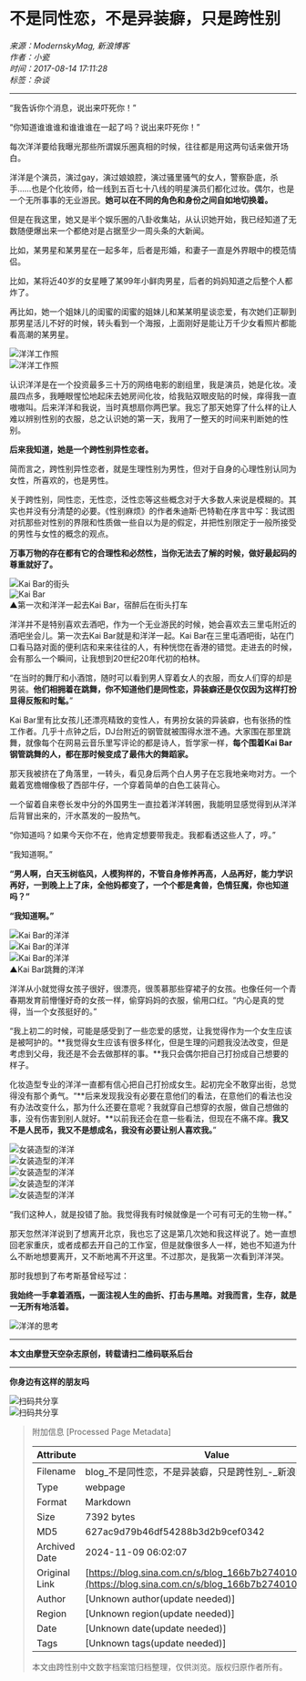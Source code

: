 # 不是同性恋，不是异装癖，只是跨性别

*来源：ModernskyMag, 新浪博客*  
*作者：小瓷*  
*时间：2017-08-14 17:11:28*  
*标签：杂谈*

---

“我告诉你个消息，说出来吓死你！”

“你知道谁谁谁和谁谁谁在一起了吗？说出来吓死你！”

每次洋洋要给我曝光那些所谓娱乐圈真相的时候，往往都是用这两句话来做开场白。

洋洋是个演员，演过gay，演过娘娘腔，演过骚里骚气的女人，警察卧底，杀手……也是个化妆师，给一线到五百七十八线的明星演员们都化过妆。偶尔，也是一个无所事事的无业游民。**她可以在不同的角色和身份之间自如地切换着。**

但是在我这里，她又是半个娱乐圈的八卦收集站，从认识她开始，我已经知道了无数随便爆出来一个都绝对是占据至少一周头条的大新闻。

比如，某男星和某男星在一起多年，后者是形婚，和妻子一直是外界眼中的模范情侣。

比如，某将近40岁的女星睡了某99年小鲜肉男星，后者的妈妈知道之后整个人都炸了。

再比如，她一个姐妹儿的闺蜜的闺蜜的姐妹儿和某某明星谈恋爱，有次她们正聊到那男星活儿不好的时候，转头看到一个海报，上面刚好是能让万千少女看照片都能看高潮的某男星。

![洋洋工作照](https://wx2/large/006zi668ly1fijcfumhpdj30hs0dcq8u.jpg)  
![洋洋工作照](https://wx2/large/006zi668ly1fijcg93ps0j30hs0dctg8.jpg)

认识洋洋是在一个投资最多三十万的网络电影的剧组里，我是演员，她是化妆。凌晨四点多，我睡眼惺忪地起床去她房间化妆，给我贴双眼皮贴的时候，痒得我一直嗷嗷叫。后来洋洋和我说，当时真想扇你两巴掌。我忘了那天她穿了什么样的让人难以辨别性别的衣服，总之认识她的第一天，我用了一整天的时间来判断她的性别。

**后来我知道，她是一个跨性别异性恋者。**

简而言之，跨性别异性恋者，就是生理性别为男性，但对于自身的心理性别认同为女性，所喜欢的，也是男性。

关于跨性别，同性恋，无性恋，泛性恋等这些概念对于大多数人来说是模糊的。其实也并没有分清楚的必要。《性别麻烦》的作者朱迪斯·巴特勒在序言中写：我试图对抗那些对性别的界限和性质做一些自以为是的假定，并把性别限定于一般所接受的男性与女性的概念的观点。

**万事万物的存在都有它的合理性和必然性，当你无法去了解的时候，做好最起码的尊重就好了。**

![Kai Bar的街头](https://wx3/large/006zi668ly1fijch7nhz1j30hs0npgof.jpg)  
![Kai Bar](https://wx4/large/006zi668ly1fijchdxpj9j30hs0np12j.jpg)  
▲第一次和洋洋一起去Kai Bar，宿醉后在街头打车

洋洋并不是特别喜欢去酒吧，作为一个无业游民的时候，她会喜欢去三里屯附近的酒吧坐会儿。第一次去Kai Bar就是和洋洋一起。Kai Bar在三里屯酒吧街，站在门口看马路对面的便利店和来来往往的人，有种恍惚在香港的错觉。走进去的时候，会有那么一个瞬间，让我想到20世纪20年代初的柏林。

“在当时的舞厅和小酒馆，随时可以看到男人穿着女人的衣服，而女人们穿的却是男装。**他们相拥着在跳舞，你不知道他们是同性恋，异装癖还是仅仅因为这样打扮显得反叛和时髦。**”

Kai Bar里有比女孩儿还漂亮精致的变性人，有男扮女装的异装癖，也有张扬的性工作者。几乎十点钟之后，DJ台附近的钢管就被围得水泄不通。大家围在那里跳舞，就像每个在网易云音乐里写评论的都是诗人，哲学家一样，**每个围着Kai Bar钢管跳舞的人，都在那时候变成了最伟大的舞蹈家。**

那天我被挤在了角落里，一转头，看见身后两个白人男子在忘我地亲吻对方。一个戴着宽檐帽像极了西部牛仔，一个穿着简单的白色工装背心。

一个留着自来卷长发中分的外国男生一直拉着洋洋转圈，我能明显感觉得到从洋洋后背冒出来的，汗水蒸发的一股热气。

“你知道吗？如果今天你不在，他肯定想要带我走。我都看透这些人了，哼。”

“我知道啊。”

**“男人啊，白天玉树临风，人模狗样的，不管自身修养再高，人品再好，能力学识再好，一到晚上上了床，全他妈都变了，一个个都是禽兽，色情狂魔，你也知道吗？”**

**“我知道啊。”**

![Kai Bar的洋洋](https://wx2/large/006zi668ly1fijcif0uy4j30hs0a0765.jpg)  
![Kai Bar的洋洋](https://wx4/large/006zi668ly1fijcijoi07j30hs0a0mze.jpg)  
![Kai Bar的洋洋](https://wx4/large/006zi668ly1fijciovrdnj30hs0a0acs.jpg)  
▲Kai Bar跳舞的洋洋

洋洋从小就觉得女孩子很好，很漂亮，很羡慕那些穿裙子的女孩。也像任何一个青春期发育前懵懂好奇的女孩一样，偷穿妈妈的衣服，偷用口红。“内心是真的觉得，当一个女孩挺好的。”

“我上初二的时候，可能是感受到了一些恋爱的感觉，让我觉得作为一个女生应该是被呵护的。**我觉得女生应该有很多样化，但是生理的问题我没法改变，但是考虑到父母，我还是不会去做那样的事。**我只会偶尔把自己打扮成自己想要的样子。

化妆造型专业的洋洋一直都有信心把自己打扮成女生。起初完全不敢穿出街，总觉得没有那个勇气。“**后来发现我没有必要在意他们的看法，在意他们的看法也没有办法改变什么，那为什么还要在意呢？我就穿自己想穿的衣服，做自己想做的事，没有伤害到别人就好。**以前我还会在意一些看法，但现在不痛不痒。**我又不是人民币，我又不是想成名，我没有必要让别人喜欢我。**”

![女装造型的洋洋](https://wx3/large/006zi668ly1fijcjml5ppj30hs07g758.jpg)  
![女装造型的洋洋](https://wx2/large/006zi668ly1fijcjrxyd0j30hs07hq4i.jpg)  
![女装造型的洋洋](https://wx1/large/006zi668ly1fijcjwaouij30hs0npwok.jpg)  
![女装造型的洋洋](https://wx1/large/006zi668ly1fijck2181nj30hs0bvgq2.jpg)  
![女装造型的洋洋](https://wx1/large/006zi668ly1fijck5x3ppj30hs0buaf9.jpg)

“我们这种人，就是投错了胎。我觉得我有时候就像是一个可有可无的生物一样。”

那天忽然洋洋说到了想离开北京，我也忘了这是第几次她和我这样说了。她一直想回老家重庆，或者成都去开自己的工作室，但是就像很多人一样，她也不知道为什么不断地想要离开，又不断地离不开这里。不过那次，是我第一次看到洋洋哭。

那时我想到了布考斯基曾经写过：

**我始终一手拿着酒瓶，一面注视人生的曲折、打击与黑暗。对我而言，生存，就是一无所有地活着。**

![洋洋的思考](https://wx3/large/006zi668ly1fiftsj750fj30xa09tglh.jpg)  

---

**本文由摩登天空杂志原创，转载请扫二维码联系后台**

---

**你身边有这样的朋友吗**  

![扫码共分享](https://wx3/large/006zi668ly1fiftt6cvi3j30zk0bvq30.jpg)  
![扫码共分享](https://wx2/large/006zi668ly1fifttb17bfj30xa12kq7b.jpg)

> 附加信息 [Processed Page Metadata]
>
> | Attribute       | Value                                  |
> |-----------------|----------------------------------------|
> | Filename        | blog_不是同性恋，不是异装癖，只是跨性别_-_新浪网站导航.md                             |
> | Type            | webpage                                 |
> | Format          | Markdown                               |
> | Size            | 7392 bytes                           |
> | MD5             | 627ac9d79b46df54288b3d2b9cef0342                                  |
> | Archived Date   | 2024-11-09 06:02:07                             |
> | Original Link   | [https://blog.sina.com.cn/s/blog_166b7b2740102xuoz.html](https://blog.sina.com.cn/s/blog_166b7b2740102xuoz.html)                         |
> | Author          | [Unknown author(update needed)]                              |
> | Region          | [Unknown region(update needed)]                              |
> | Date            | [Unknown date(update needed)]                                 |
> | Tags            | [Unknown tags(update needed)]                                 |
>
> 本文由跨性别中文数字档案馆归档整理，仅供浏览。版权归原作者所有。
>